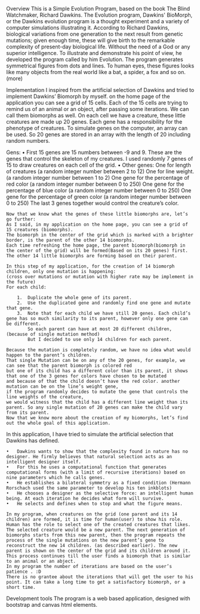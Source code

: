 Overview
    This is a Simple Evolution Program, based on the book The Blind Watchmaker, Richard Dawkins.
    The Evolution program, Dawkins' BioMorph, or the Dawkins evolution program is a thought experiment and a variety of computer simulations
    illustrating it. According to Richard Dawkins, biological variations from one generation to the next result from genetic mutations;
    given enough time, these will give birth to the remarkable complexity of present-day biological life. Without the need of a God or
    any superior intelligence. To illustrate and demonstrate his point of view, he developed the program called by him Evolution.
    The program generates symmetrical figures from dots and lines. To human eyes, these figures looks like many objects
    from the real world like a bat, a spider, a fox and so on. (more)

Implementation
    I inspired from the artificial selection of Dawkins and tried to implement Dawkins’ Biomorph by myself.
    on the home page of the application you can see a grid of 15 cells. Each of the 15 cells are trying to remind us of an animal or an object,
    after passing some iterations. We can call them biomorphs as well.
    On each cell we have a creature, these little creatures are made up 20 genes.
    Each gene has a responsibility for the phenotype of creatures.
    To simulate genes on the computer, an array can be used. So 20 genes are stored in an array with the length of 20 including random numbers.

Gens:
    •	First 15 genes are 15 numbers between -9 and 9. These are the genes that control the skeleton of my creatures. I used randomly 7 genes of 15 to draw creatures on each cell of the grid.
    •	Other genes:
            One for length of creatures (a random integer number between 2 to 12)
            One for line weight. (a random integer number between 1 to 2)
            One gene for the percentage of red color (a random integer number between 0 to 250)
            One gene for the percentage of blue color (a random integer number between 0 to 250)
            One gene for the percentage of  green color (a random integer number between 0 to 250)
    The last 3 genes together would control the creature’s color.

    Now that we know what the genes of these little biomorphs are, let’s go further:
    As I said, in my application on the home page, you can see a grid of 15 creatures (biomorphs).
    The biomorph in the center of the grid which is marked with a brighter border, is the parent of the other 14 biomorphs.
    Each time refreshing the home page, the parent biomorph(biomorph in the center of the grid) will be formed(Based on its 20 genes) first.
    The other 14 little biomorphs are forming based on their parent.

    In this step of my application, for the creation of 14 biomorph children, only one mutation is happening:
    (cross over mutations or mutation with higher rate may be implement in the future)
    For each child:

        1.	Duplicate the whole gene of its parent.
        2.	Use the duplicated gene and randomly find one gene and mutate that gene.
        3.	Note that for each child we have still 20 genes. Each child’s gene has so much similarity to its parent, however only one gene can be different.
            So each parent can have at most 20 different children, (because of single mutation method)
            But I decided to use only 14 children for each parent.

    Because the mutation is completely random, we have no idea what would happen to the parent’s children.
    That single Mutation can be on any of the 20 genes, for example, we can see that the parent biomorph is colored red
    but one of its child has a different color than its parent, it shows that one of the 3 genes for colors have chosen to be mutated
    and because of that the child doesn’t have the red color. another mutation can be on the line’s weight gene,
    if the program randomly decides to mutate the gene that controls the line weights of the creature,
    we would witness that the child has a different line weight than its parent. So any single mutation of 20 genes can make the child vary from its parent.
    Now that we know more about the creation of my biomorphs, let’s find out the whole goal of this application.

In this application, I have tried to simulate the artificial selection that Dawkins has defined.

    •	Dawkins wants to show that the complexity found in nature has no designer. He firmly believes that natural selection acts as an intelligent designer itself.
    •	For this he uses a computational function that generates computational forms (with a limit of recursive iterations) based on nine parameters which he calls genes.
    •	He establishes a bilateral symmetry as a fixed condition (Hermann Rorschach used the same parameter to develop his ten inkblots)
    •	He chooses a designer as the selective force: an intelligent human being. At each iteration he decides what form will survive.
    •	He selects and defines when to stop and what the figure means.

    In my program, when creatures on the grid (one parent and its 14 children) are formed, it is time for human(user) to show his role. Human has the role to select one of the created creatures that likes. The selected creature would be a new parent. The next generation of biomorphs starts from this new parent, then the program repeats the process of the single mutations on the new parent’s gene to reconstruct the new 14 children. (as described earlier). The new parent is shown on the center of the grid and its children around it.
    This process continues till the user finds a biomorph that is similar to an animal or an abject.
    In my program the number of iterations are based on the user’s patience . :D
    There is no grantee about the iterations that will get the user to his point. It can take a long time to get a satisfactory biomorph, or a short time.

Development tools
    The program is a web based application, designed with bootstrap and canvas html elements.

